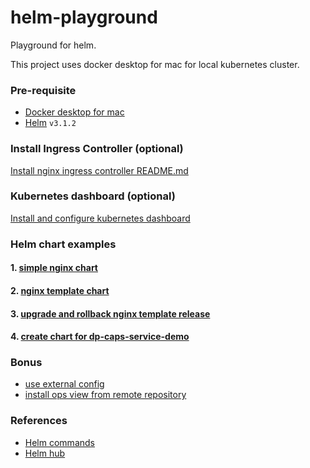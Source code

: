 # helm-playground

Playground for helm.

This project uses docker desktop for mac for local kubernetes cluster.

### Pre-requisite

- [Docker desktop for mac](https://docs.docker.com/docker-for-mac/install/)
- [Helm](https://helm.sh/docs/intro/install/) `v3.1.2`

### Install Ingress Controller (optional)

[Install nginx ingress controller README.md](./ingress-controller-nginx/README.md)

### Kubernetes dashboard (optional)

[Install and configure kubernetes dashboard](./kubernetes-dashboard/README.md)

### Helm chart examples

#### 1. [simple nginx chart](./nginx-basic)

#### 2. [nginx template chart](./nginx-template)

#### 3. [upgrade and rollback nginx template release](./nginx-upgrade-rollback)

#### 4. [create chart for dp-caps-service-demo](./dp-caps-service-demo/README.md)

### Bonus
- [use external config](./nginx-external-config)
- [install ops view from remote repository](./kube-ops-view)

     
### References

- [Helm commands](https://helm.sh/docs/helm/helm/)
- [Helm hub](https://hub.helm.sh/)
        